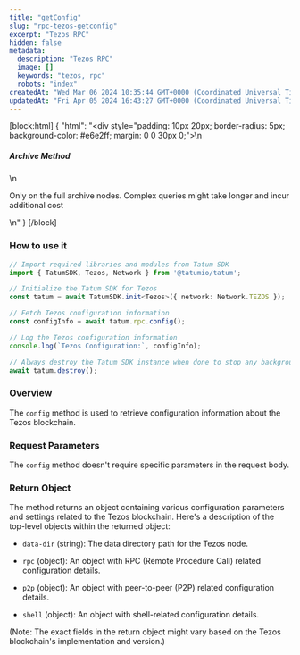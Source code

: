 ```yaml
---
title: "getConfig"
slug: "rpc-tezos-getconfig"
excerpt: "Tezos RPC"
hidden: false
metadata: 
  description: "Tezos RPC"
  image: []
  keywords: "tezos, rpc"
  robots: "index"
createdAt: "Wed Mar 06 2024 10:35:44 GMT+0000 (Coordinated Universal Time)"
updatedAt: "Fri Apr 05 2024 16:43:27 GMT+0000 (Coordinated Universal Time)"
---
```

[block:html]
{
  "html": "<div style=\"padding: 10px 20px; border-radius: 5px; background-color: #e6e2ff; margin: 0 0 30px 0;\">\n  <h5>Archive Method</h5>\n  <p>Only on the full archive nodes. Complex queries might take longer and incur additional cost</p>\n</div>"
}
[/block]


### How to use it

```typescript
// Import required libraries and modules from Tatum SDK
import { TatumSDK, Tezos, Network } from '@tatumio/tatum';

// Initialize the Tatum SDK for Tezos
const tatum = await TatumSDK.init<Tezos>({ network: Network.TEZOS });

// Fetch Tezos configuration information
const configInfo = await tatum.rpc.config();

// Log the Tezos configuration information
console.log(`Tezos Configuration:`, configInfo);

// Always destroy the Tatum SDK instance when done to stop any background processes
await tatum.destroy();
```

### Overview

The `config` method is used to retrieve configuration information about the Tezos blockchain.

### Request Parameters

The `config` method doesn't require specific parameters in the request body.

### Return Object

The method returns an object containing various configuration parameters and settings related to the Tezos blockchain. Here's a description of the top-level objects within the returned object:

- `data-dir` (string): The data directory path for the Tezos node.

- `rpc` (object): An object with RPC (Remote Procedure Call) related configuration details.

- `p2p` (object): An object with peer-to-peer (P2P) related configuration details.

- `shell` (object): An object with shell-related configuration details.

(Note: The exact fields in the return object might vary based on the Tezos blockchain's implementation and version.)
